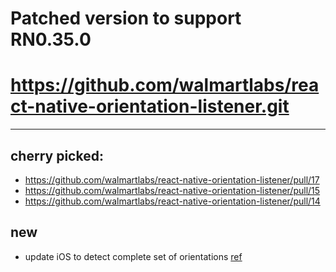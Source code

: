 # Patched version to support RN0.35.0
# https://github.com/walmartlabs/react-native-orientation-listener.git
--------------------------------------------------------------------------------
## cherry picked:
- https://github.com/walmartlabs/react-native-orientation-listener/pull/17
- https://github.com/walmartlabs/react-native-orientation-listener/pull/15
- https://github.com/walmartlabs/react-native-orientation-listener/pull/14

## new
- update iOS to detect complete set of orientations
  [ref](https://happyteamlabs.com/blog/ios-using-uideviceorientation-to-determine-orientation/)

